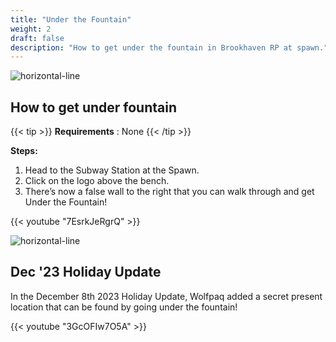 ```yaml
---
title: "Under the Fountain"
weight: 2
draft: false
description: "How to get under the fountain in Brookhaven RP at spawn."
---
```



![horizontal-line](/images/green-line.png)

## How to get under fountain
{{< tip >}}
**Requirements** : None
{{< /tip >}}

**Steps:**
1. Head to the Subway Station at the Spawn.
1. Click on the logo above the bench.
1. There’s now a false wall to the right that you can walk through and get Under the Fountain!

{{< youtube "7EsrkJeRgrQ" >}}

![horizontal-line](/images/green-line.png)

## Dec '23 Holiday Update

In the December 8th 2023 Holiday Update, Wolfpaq added a secret present location that can be found by going under the fountain!

{{< youtube "3GcOFIw7O5A" >}}